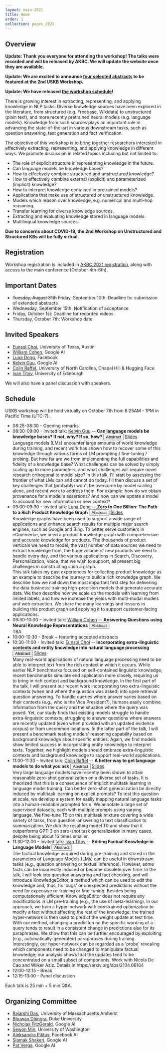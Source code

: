 ```yaml
---
layout: main-2021
title: Home
order: 1
collection: pages_2021
---
```


## Overview

**Update: Thank you everyone for attending the workshop! The talks were recorded and will be released by AKBC. We will update the website once they are available.**

**Update: We are excited to announce [four selected abstracts](https://uskb-workshop.github.io/abstracts.html) to be featured at the 2nd USKB Workshop.**

**Update: We have released [the workshop schedule](https://uskb-workshop.github.io/#schedule)!**

There is growing interest in extracting, representing, and applying knowledge in NLP tasks. Diverse knowledge sources have been explored in the literature, from structured (e.g. Freebase, Wikidata) to unstructured (plain text), and more recently pretrained neural models (e.g. language models). Knowledge from such sources plays an important role in advancing the state-of-the-art in various downstream tasks, such as question answering, text generation and fact verification.

The objective of this workshop is to bring together researchers interested in effectively extracting, representing, and applying knowledge in different ways. We promote discussion in related topics including but not limited to:

- The role of explicit structure in representing knowledge in the future.
- Can language models be knowledge bases?
- How to effectively combine structured and unstructured knowledge?
- How to effectively combine external (explicit) and parameterized (implicit) knowledge?
- How to interpret knowledge contained in pretrained models?
- Applications that make use of structured or unstructured knowledge.
- Models which reason over knowledge, e.g. numerical and multi-hop reasoning.
- Transfer learning for diverse knowledge sources.
- Extracting and evaluating knowledge stored in language models.
- Multilingual knowledge sources.

**Due to concerns about COVID-19, the 2nd Workshop on Unstructured and Structured KBs will be fully virtual.**

## Registration
Workshop registration is included in [AKBC 2021 registration](https://na.eventscloud.com/ereg/index.php?eventid=639089&), along with access to the main conference (October 4th-6th).

## Important Dates

- ~~Tuesday, August 31th~~ Friday, September 10th:       Deadline for submission of extended abstracts
- Wednesday, September 15th:  Notification of acceptance
- Friday, October 1st:        Deadline for recorded videos
- Thursday, October 7th:  Workshop date

## Invited Speakers

- [Eunsol Choi](https://www.cs.utexas.edu/~eunsol/), University of Texas, Austin
- [William Cohen](https://wwcohen.github.io/), Google AI
- [Luna Dong](https://lunadong.com/), Facebook
- [Kelvin Guu](https://www.kelvinguu.com/), Google AI
- [Colin Raffel](https://colinraffel.com/), University of North Carolina, Chapel Hill & Hugging Face
- [Ivan Titov](http://ivan-titov.org/), University of Edinburgh

We will also have a panel discussion with speakers.

## Schedule

USKB workshop will be held virtually on October 7th from 8:25AM - 1PM in Pacific Time (UTC-7).

<div id="schedule">
    <ul>
        <li>
            08:25-08:30 - Opening remarks
        </li>
        <li>
        	08:30-09:00	- Invited talk: <a href="https://www.kelvinguu.com/" target="_blank">Kelvin Guu</a> -- <b>Can language models be knowledge bases? If not, why? If so, how?</b>
        	<button class="btn btn-outline-info btn-xs" type="button" data-toggle="collapse" data-target="#kelvin-card" aria-expanded="false" aria-controls="kelvin-card">Abstract</button>
        	<!--<a href="https://www.youtube.com/watch?v=V4nbWiPdnTE" class="btn btn-outline-info btn-xs">Video</a>-->
            <a href="https://docs.google.com/presentation/d/1NnWuAqkX04fyWjvKwpnRiY5YQQllPhnuJsTJV1KdkqA/edit?resourcekey=0-LHXPYjSdAr6p1qCHwnFhfg#slide=id.gf5583ae1f7_0_162" class="btn btn-outline-info btn-xs">Slides</a>
            <div class="collapse" id="kelvin-card"><div class="card card-body">Language models (LMs) encounter large amounts of world knowledge during training, and recent work has shown how to recover some of this knowledge through various forms of LM prompting / fine-tuning / probing. But how far are we from implementing the full capabilities and fidelity of a knowledge base? What challenges can be solved by simply scaling up to more parameters, and what challenges will require novel research orthogonal to model size? In this talk, I'll start by assessing the frontier of what LMs can and cannot do today. I'll then discuss a set of key challenges that (probably) won't be overcome by model scaling alone, and recent work to address them. For example: how do we obtain provenance for a model's assertions? And how can we update a model to account for new information or new context?</div></div>
        </li>
        <li>
			09:00-09:30	- Invited talk: <a href="https://lunadong.com/" target="_blank">Luna Dong</a> -- <b>Zero to One Billion: The Path to a Rich Product Knowledge Graph</b>
        	<button class="btn btn-outline-info btn-xs" type="button" data-toggle="collapse" data-target="#luna-card" aria-expanded="false" aria-controls="luna-card">Abstract</button>
        	<!--<a href="https://www.youtube.com/watch?v=V4nbWiPdnTE" class="btn btn-outline-info btn-xs">Video</a>-->
            <a href="http://lunadong.com/talks/PG0to1B.pptx" class="btn btn-outline-info btn-xs">Slides</a>
            <div class="collapse" id="luna-card"><div class="card card-body">Knowledge graphs have been used to support a wide range of applications and enhance search results for multiple major search engines, such as Google and Bing. To better serve customers in eCommerce, we need a product knowledge graph with comprehensive and accurate knowledge for products. The thousands of product verticals we need to model, the vast number of data sources we need to extract knowledge from, the huge volume of new products we need to handle every day, and the various applications in Search, Discovery, Personalization, Voice, that we wish to support, all present big challenges in constructing such a graph.
           	<br />
			This talk takes my past experiences for collecting product knowledge as an example to describe the journey to build a rich knowledge graph. We describe how we nail down the most important first step for delivering the data business: training high-precision models that generate accurate data. We then describe how we scale up the models with learning from limited labels, and how we increase the yields with multi-modal models and web extraction. We share the many learnings and lessons in building this product graph and applying it to support customer-facing applications.</div></div>
		</li>
		<li>
			09:30-10:00	- Invited talk: <a href="https://wwcohen.github.io/" target="_blank">William Cohen</a> -- <b>Answering Questions using Neural Knowledge Representations</b>
        	<button class="btn btn-outline-info btn-xs" type="button" data-toggle="collapse" data-target="#william-card" aria-expanded="false" aria-controls="william-card">Abstract</button>
        	<!--<a href="https://www.youtube.com/watch?v=V4nbWiPdnTE" class="btn btn-outline-info btn-xs">Video</a>-->
            <div class="collapse" id="william-card"><div class="card card-body">TBA</div></div>
		</li>
		<li>
			10:00-10:30	- Break + featuring accepted abstracts
		</li>
		<li>
			10:30-11:00	- Invited talk: <a href="https://www.cs.utexas.edu/~eunsol/" target="_blank">Eunsol Choi</a> -- <b>Incorporating extra-linguistic contexts and entity knowledge into natural language processing</b>
        	<button class="btn btn-outline-info btn-xs" type="button" data-toggle="collapse" data-target="#eunsol-card" aria-expanded="false" aria-controls="eunsol-card">Abstract</button>
        	<!--<a href="https://www.youtube.com/watch?v=V4nbWiPdnTE" class="btn btn-outline-info btn-xs">Video</a>-->
            <a href="/assets/uskb_eunsol.pdf" class="btn btn-outline-info btn-xs">Slides</a>
            <div class="collapse" id="eunsol-card"><div class="card card-body">Many real-world applications of natural language processing need to be able to interpret text from the rich context in which it occurs. While earlier NLP benchmarks focused on self-contained linguistic knowledge, recent benchmarks simulate end application more closely, requiring us to bring in rich context and background knowledge. In the first part of the talk, I will present our recent work incorporating two extra-linguistic contexts (when and where the question was asked) into open retrieval question answering. To handle queries where answer varies based on their contexts (e.g., who is the Vice President?), humans easily combine information from the query and the situation where the query was posed. Yet, our study finds that existing models struggle to handle extra-linguistic contexts, struggling to answer questions where answers are recently updated (even when provided with an updated evidence corpus) or from uncommon locations. In the latter part of the talk, I will present a benchmark testing models' reasoning capability based on background knowledge about specific entities. Again, we find models show limited success in incorporating entity knowledge to interpret texts. Together, we highlight models should embrace extra-linguistic contexts and background knowledge to support real-world applications. </div></div>
		</li>
		<li>
			11:00-11:30	- Invited talk: <a href="https://colinraffel.com/" target="_blank">Colin Raffel</a> -- <b>A better way to get language models to do what you ask</b>
        	<button class="btn btn-outline-info btn-xs" type="button" data-toggle="collapse" data-target="#colin-card" aria-expanded="false" aria-controls="colin-card">Abstract</button>
        	<!--<a href="https://www.youtube.com/watch?v=V4nbWiPdnTE" class="btn btn-outline-info btn-xs">Video</a>-->
            <a href="http://colinraffel.com/talks/uskb2021better.pdf" class="btn btn-outline-info btn-xs">Slides</a>
            <div class="collapse" id="colin-card"><div class="card card-body">Very large language models have recently been shown to attain reasonable zero-shot generalization on a diverse set of tasks. It is theorized that this is a consequence of implicit multitask learning in language model training. Can better zero-shot generalization be directly induced by multitask learning on explicit prompts? To test this question at scale, we develop a system for easily mapping natural language tasks into a human-readable prompted form. We annotate a large set of supervised datasets, each with multiple prompts using varying language. We fine-tune T5 on this multitask mixture covering a wide variety of tasks, from question-answering to text classification to summarization. We dub the resulting model T0 and show that it outperforms GPT-3 on zero-shot task generalization in many cases, despite being about 16 times smaller.</div></div>
		</li>
		<li>
			11:30-12:00	- Invited talk: <a href="http://ivan-titov.org/" target="_blank">Ivan Titov</a> -- <b>Editing Factual Knowledge in Language Models</b>
        	<button class="btn btn-outline-info btn-xs" type="button" data-toggle="collapse" data-target="#ivan-card" aria-expanded="false" aria-controls="ivan-card">Abstract</button>
        	<!--<a href="https://www.youtube.com/watch?v=V4nbWiPdnTE" class="btn btn-outline-info btn-xs">Video</a>-->
            <div class="collapse" id="ivan-card"><div class="card card-body">The factual knowledge acquired during pre-training and stored in the parameters of Language Models (LMs) can be useful in downstream tasks (e.g., question answering or textual inference). However, some facts can be incorrectly induced or become obsolete over time. In the talk, I will look into question answering and fact checking, and will introduce  KnowledgeEditor, a method which can be used to edit the knowledge and, thus, fix 'bugs' or unexpected predictions without the need for expensive re-training or fine-tuning. Besides being computationally efficient, KnowledgeEditor does not require any modifications in LM pre-training (e.g., the use of meta-learning). In our approach, we train a hyper-network with constrained optimization to modify a fact without affecting the rest of the knowledge; the trained hyper-network is then used to predict the weight update at test time. With our method, changing a prediction on the specific wording of a query tends to result in a consistent change in predictions also for its paraphrases. We show that this can be further encouraged by exploiting (e.g., automatically-generated) paraphrases during training. Interestingly, our hyper-network can be regarded as a 'probe' revealing which components need to be changed to manipulate factual knowledge; our analysis shows that the updates tend to be concentrated on a small subset of components. Work with Nicola De Cao and Wilker Aziz. Details in https://arxiv.org/abs/2104.08164</div></div>
		</li>
		<li>
			12:00-12:15	- Break
		</li>
		<li>
			12:15-13:00	- Panel discussion
		</li>
	</ul>
</div>

Each talk is 25 min + 5 min Q&A.


## Organizing Committee
- [Rajarshi Das](http://rajarshd.github.io/), University of Massachusetts Amherst
- [Bhuwan Dhingra](https://www.cs.cmu.edu/~bdhingra/), Duke University
- [Nicholas FitzGerald](http://nfitz.net/), Google AI
- [Sewon Min](https://shmsw25.github.io/), University of Washington
- [Aleksandra Piktus](https://uk.linkedin.com/in/piktus), Facebook AI
- [Siamak Shakeri](https://www.linkedin.com/in/siamak-shakeri-b0827316), Google AI
- [Pat Verga](https://people.cs.umass.edu/~pat/), Google AI


